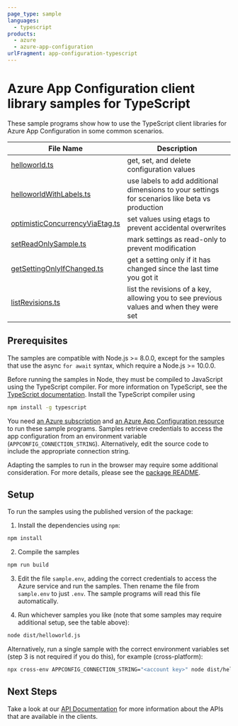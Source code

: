 ```yaml
---
page_type: sample
languages:
  - typescript
products:
  - azure
  - azure-app-configuration
urlFragment: app-configuration-typescript
---
```


# Azure App Configuration client library samples for TypeScript

These sample programs show how to use the TypeScript client libraries for Azure App Configuration in some common scenarios.

| **File Name**                                                   | **Description**                                                                                |
| --------------------------------------------------------------- | ---------------------------------------------------------------------------------------------- |
| [helloworld.ts][helloworld]                                     | get, set, and delete configuration values                                                      |
| [helloworldWithLabels.ts][helloworldwithlabels]                 | use labels to add additional dimensions to your settings for scenarios like beta vs production |
| [optimisticConcurrencyViaEtag.ts][optimisticconcurrencyviaetag] | set values using etags to prevent accidental overwrites                                        |
| [setReadOnlySample.ts][setreadonlysample]                       | mark settings as read-only to prevent modification                                             |
| [getSettingOnlyIfChanged.ts][getsettingonlyifchanged]           | get a setting only if it has changed since the last time you got it                            |
| [listRevisions.ts][listrevisions]                               | list the revisions of a key, allowing you to see previous values and when they were set        |

## Prerequisites

The samples are compatible with Node.js >= 8.0.0, except for the samples that use the async `for await` syntax, which require a Node.js >= 10.0.0.

Before running the samples in Node, they must be compiled to JavaScript using the TypeScript compiler. For more information on TypeScript, see the [TypeScript documentation][typescript]. Install the TypeScript compiler using

```bash
npm install -g typescript
```

You need [an Azure subscription][freesub] and [an Azure App Configuration resource][azappconfig] to run these sample programs. Samples retrieve credentials to access the app configuration from an environment variable (`APPCONFIG_CONNECTION_STRING`). Alternatively, edit the source code to include the appropriate connection string.

Adapting the samples to run in the browser may require some additional consideration. For more details, please see the [package README][package].

## Setup

To run the samples using the published version of the package:

1. Install the dependencies using `npm`:

```bash
npm install
```

2. Compile the samples

```bash
npm run build
```

3. Edit the file `sample.env`, adding the correct credentials to access the Azure service and run the samples. Then rename the file from `sample.env` to just `.env`. The sample programs will read this file automatically.

4. Run whichever samples you like (note that some samples may require additional setup, see the table above):

```bash
node dist/helloworld.js
```

Alternatively, run a single sample with the correct environment variables set (step 3 is not required if you do this), for example (cross-platform):

```bash
npx cross-env APPCONFIG_CONNECTION_STRING="<account key>" node dist/helloworld.js
```

## Next Steps

Take a look at our [API Documentation][apiref] for more information about the APIs that are available in the clients.

[helloworld]: https://github.com/Azure/azure-sdk-for-js/tree/master/sdk/appconfiguration/app-configuration/samples/typescript/src/helloworld.ts
[helloworldwithlabels]: https://github.com/Azure/azure-sdk-for-js/tree/master/sdk/appconfiguration/app-configuration/samples/typescript/src/helloworldWithLabels.ts
[optimisticconcurrencyviaetag]: https://github.com/Azure/azure-sdk-for-js/tree/master/sdk/appconfiguration/app-configuration/samples/typescript/src/optimisticConcurrencyViaEtag.ts
[setreadonlysample]: https://github.com/Azure/azure-sdk-for-js/tree/master/sdk/appconfiguration/app-configuration/samples/typescript/src/setReadOnlySample.ts
[getsettingonlyifchanged]: https://github.com/Azure/azure-sdk-for-js/tree/master/sdk/appconfiguration/app-configuration/samples/typescript/src/getSettingOnlyIfChanged.ts
[listrevisions]: https://github.com/Azure/azure-sdk-for-js/tree/master/sdk/appconfiguration/app-configuration/samples/typescript/src/listRevisions.ts
[apiref]: https://docs.microsoft.com/javascript/api/@azure/app-configuration
[azappconfig]: https://docs.microsoft.com/azure/azure-app-configuration/
[freesub]: https://azure.microsoft.com/free/
[package]: https://github.com/Azure/azure-sdk-for-js/tree/master/sdk/appconfiguration/app-configuration/README.md
[typescript]: https://www.typescriptlang.org/docs/home.html

